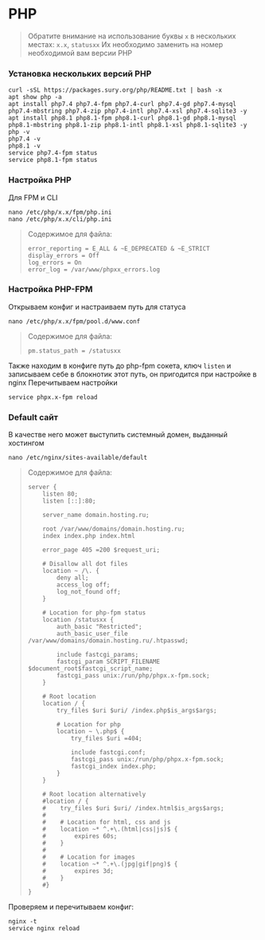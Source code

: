 # PHP
> Обратите внимание на использование буквы `x` в нескольких местах: `x.x`, `statusxx`
> Их необходимо заменить на номер необходимой вам версии PHP

### Установка нескольких версий PHP
```
curl -sSL https://packages.sury.org/php/README.txt | bash -x
apt show php -a
apt install php7.4 php7.4-fpm php7.4-curl php7.4-gd php7.4-mysql php7.4-mbstring php7.4-zip php7.4-intl php7.4-xsl php7.4-sqlite3 -y
apt install php8.1 php8.1-fpm php8.1-curl php8.1-gd php8.1-mysql php8.1-mbstring php8.1-zip php8.1-intl php8.1-xsl php8.1-sqlite3 -y
php -v
php7.4 -v
php8.1 -v
service php7.4-fpm status
service php8.1-fpm status
```

### Настройка PHP
Для FPM и CLI
```
nano /etc/php/x.x/fpm/php.ini
nano /etc/php/x.x/cli/php.ini
```
> Содержимое для файла:
> ```
> error_reporting = E_ALL & ~E_DEPRECATED & ~E_STRICT
> display_errors = Off
> log_errors = On
> error_log = /var/www/phpxx_errors.log
> ```

### Настройка PHP-FPM
Открываем конфиг и настраиваем путь для статуса
```
nano /etc/php/x.x/fpm/pool.d/www.conf
```
> Содержимое для файла:
> ```
> pm.status_path = /statusxx
> ```
Также находим в конфиге путь до php-fpm сокета, ключ `listen` и записываем себе в блокнотик этот путь, он пригодится при настройке в nginx
Перечитываем настройки
```
service phpx.x-fpm reload
```

### Default сайт
В качестве него может выступить системный домен, выданный хостингом
```
nano /etc/nginx/sites-available/default
```
> Содержимое для файла:
> ```
> server {
>     listen 80;
>     listen [::]:80;
>
>     server_name domain.hosting.ru;
>
>     root /var/www/domains/domain.hosting.ru;
>     index index.php index.html
>
>     error_page 405 =200 $request_uri;
>
>     # Disallow all dot files
>     location ~ /\. {
>         deny all;
>         access_log off;
>         log_not_found off;
>     }
>
>     # Location for php-fpm status
>     location /statusxx {
>         auth_basic "Restricted";
>         auth_basic_user_file /var/www/domains/domain.hosting.ru/.htpasswd;
>
>         include fastcgi_params;
>         fastcgi_param SCRIPT_FILENAME $document_root$fastcgi_script_name;
>         fastcgi_pass unix:/run/php/phpx.x-fpm.sock;
>     }
>
>     # Root location
>     location / {
>         try_files $uri $uri/ /index.php$is_args$args;
>
>         # Location for php
>         location ~ \.php$ {
>             try_files $uri =404;
>
>             include fastcgi.conf;
>             fastcgi_pass unix:/run/php/phpx.x-fpm.sock;
>             fastcgi_index index.php;
>         }
>     }
>
>     # Root location alternatively
>     #location / {
>     #    try_files $uri $uri/ /index.html$is_args$args;
>     #
>     #    # Location for html, css and js
>     #    location ~* ^.+\.(html|css|js)$ {
>     #        expires 60s;
>     #    }
>     #
>     #    # Location for images
>     #    location ~* ^.+\.(jpg|gif|png)$ {
>     #        expires 3d;
>     #    }
>     #}
> }
> ```
Проверяем и перечитываем конфиг:
```
nginx -t
service nginx reload
```
